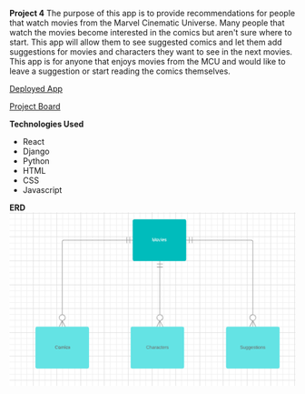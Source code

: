 **Project 4**
The purpose of this app is to provide recommendations for people that watch movies from the Marvel Cinematic Universe. Many people that watch the movies become interested in the comics but aren't sure where to start. This app will allow them to see suggested comics and let them add suggestions for movies and characters they want to see in the next movies. This app is for anyone that enjoys movies from the MCU and would like to leave a suggestion or start reading the comics themselves.

[Deployed App](https://floating-bayou-12842.herokuapp.com/)

[Project Board](https://github.com/tgriffith92/marvel-app/projects/1)

**Technologies Used**
* React
* Django
* Python
* HTML
* CSS
* Javascript

**ERD**
![ERD](https://github.com/tgriffith92/marvel-app/blob/master/client/public/ERD.png)
